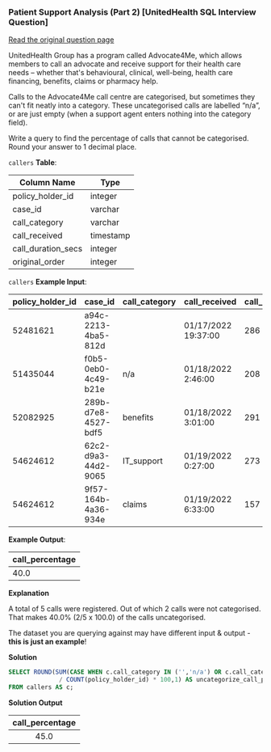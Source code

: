 ### Patient Support Analysis (Part 2) [UnitedHealth SQL Interview Question]


<a href="https://datalemur.com/questions/uncategorized-calls-percentage">Read the original question page</a>

UnitedHealth Group has a program called Advocate4Me, which allows members to call an advocate and receive support for their health care needs – whether that's behavioural, clinical, well-being, health care financing, benefits, claims or pharmacy help.

Calls to the Advocate4Me call centre are categorised, but sometimes they can't fit neatly into a category. These uncategorised calls are labelled “n/a”, or are just empty (when a support agent enters nothing into the category field).

Write a query to find the percentage of calls that cannot be categorised. Round your answer to 1 decimal place.

`callers` **Table**:

| **Column Name**    | **Type**  |
|--------------------|-----------|
| policy_holder_id   | integer   |
| case_id            | varchar   |
| call_category      | varchar   |
| call_received      | timestamp |
| call_duration_secs | integer   |
| original_order     | integer   |

`callers` **Example Input**:

| **policy_holder_id** | **case_id**         | **call_category** | **call_received**   | **call_duration_secs** | **original_order** |
|----------------------|---------------------|-------------------|---------------------|------------------------|--------------------|
| 52481621             | a94c-2213-4ba5-812d |                   | 01/17/2022 19:37:00 | 286                    | 161                |
| 51435044             | f0b5-0eb0-4c49-b21e | n/a               | 01/18/2022 2:46:00  | 208                    | 225                |
| 52082925             | 289b-d7e8-4527-bdf5 | benefits          | 01/18/2022 3:01:00  | 291                    | 352                |
| 54624612             | 62c2-d9a3-44d2-9065 | IT_support        | 01/19/2022 0:27:00  | 273                    | 358                |
| 54624612             | 9f57-164b-4a36-934e | claims            | 01/19/2022 6:33:00  | 157                    | 362                |

**Example Output**:

| **call_percentage** |
|---------------------|
| 40.0                |

**Explanation**

A total of 5 calls were registered. Out of which 2 calls were not categorised. That makes 40.0% (2/5 x 100.0) of the calls uncategorised.

The dataset you are querying against may have different input & output - **this is just an example**!

**Solution**

```sql
SELECT ROUND(SUM(CASE WHEN c.call_category IN ('','n/a') OR c.call_category IS NULL THEN 1 ELSE 0 END)::DECIMAL
              / COUNT(policy_holder_id) * 100,1) AS uncategorize_call_pct 
FROM callers AS c;
```

**Solution Output**

| **call_percentage** |
|:-------------------:|
| 45.0                |